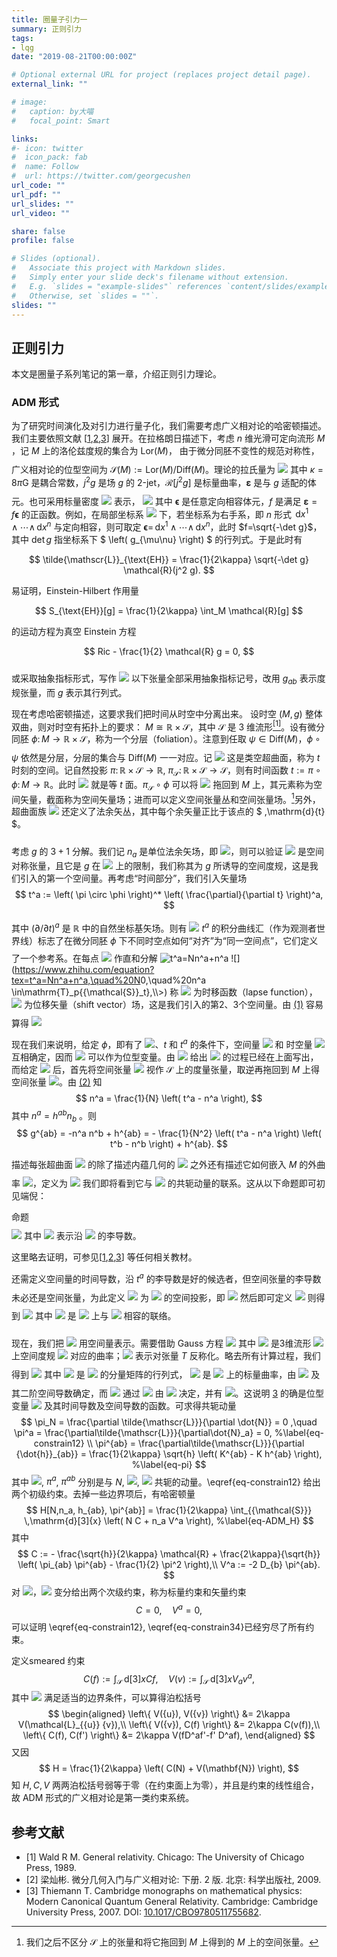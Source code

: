 ```yaml
---
title: 圈量子引力一
summary: 正则引力
tags:
- lqg
date: "2019-08-21T00:00:00Z"

# Optional external URL for project (replaces project detail page).
external_link: ""

# image:
#   caption: by大喵
#   focal_point: Smart

links:
#- icon: twitter
#  icon_pack: fab
#  name: Follow
#  url: https://twitter.com/georgecushen
url_code: ""
url_pdf: ""
url_slides: ""
url_video: ""

share: false
profile: false

# Slides (optional).
#   Associate this project with Markdown slides.
#   Simply enter your slide deck's filename without extension.
#   E.g. `slides = "example-slides"` references `content/slides/example-slides.md`.
#   Otherwise, set `slides = ""`.
slides: ""
---
```


## 正则引力

本文是圈量子系列笔记的第一章，介绍正则引力理论。

### ADM 形式

为了研究时间演化及对引力进行量子化，我们需要考虑广义相对论的哈密顿描述。我们主要依照文献 [[1](#ref-wald1989),[2](#ref-liang3),[3](#ref-Thiemann2007)] 展开。在拉格朗日描述下，考虑 $n$ 维光滑可定向流形 $M$ ，记 $M$ 上的洛伦兹度规的集合为 $\mathrm{Lor}(M)$， 由于微分同胚不变性的规范对称性，广义相对论的位型空间为 ${\mathcal{S}(M)} := {\mathrm{Lor}(M)}/{\mathrm{Diff}(M)}$。理论的拉氏量为
<img class=displaymath style="margin-top:0.7em;margin-bottom:0" src="https://www.zhihu.com/equation?tex=\mathbf{\mathscr{L}}_{\text{EH}}[j^2 g] := \frac{1}{2\kappa} \mathcal{R}(j^2 g) \mathbf{\varepsilon},\\\\">
其中 $\kappa = 8\pi \mathrm{G}$ 是耦合常数，$j^2 g$ 是场 $g$ 的 2-jet，$\mathcal{R}[j^2 g]$ 是标量曲率，$\mathbf{\varepsilon}$ 是与 $g$ 适配的体元。也可采用标量密度 <img class=inlinemath style="margin:0" src="https://www.zhihu.com/equation?tex=\tilde{\mathscr{L}}_{\text{EH}}"> 表示，
<img class=displaymath style="margin-top:0.7em;margin-bottom:0" src="https://www.zhihu.com/equation?tex=\mathbf{\mathscr{L}}_{\text{EH}}[j^2 g] = \tilde{\mathscr{L}}_{\text{EH}} \mathbf{\epsilon},\\ \tilde{\mathscr{L}}_{\text{EH}} = \frac{1}{2\kappa} f \mathcal{R}(j^2 g),\\\\">
其中 $\mathbf{\epsilon}$ 是任意定向相容体元，$f$ 是满足 $\mathbf{\varepsilon} = f \mathbf{\epsilon}$ 的正函数。例如，在局部坐标系 <img class=inlinemath style="margin:0" src="https://www.zhihu.com/equation?tex=\left\{ x^\mu \right\}"> 下，若坐标系为右手系，即 $n$ 形式 $\,\mathrm{d}{x^1} \wedge \cdots \wedge \,\mathrm{d}{x^n}$ 与定向相容，则可取定 $\mathbf{\epsilon} = \,\mathrm{d}{x^1} \wedge \cdots \wedge \,\mathrm{d}{x^n}$，此时 $f=\sqrt{-\det g}$，其中 $\det g$ 指坐标系下 $ \left( g_{\mu\nu} \right) $ 的行列式。于是此时有

$$
\tilde{\mathscr{L}}_{\text{EH}} = \frac{1}{2\kappa} \sqrt{-\det g} \mathcal{R}(j^2 g).
$$

易证明，Einstein-Hilbert 作用量

$$ S_{\text{EH}}[g] = \frac{1}{2\kappa} \int_M \mathcal{R}[g] $$

的运动方程为真空 Einstein 方程

$$
Ric - \frac{1}{2} \mathcal{R} g = 0,
$$

或采取抽象指标形式，写作
<img class=displaymath style="margin-top:0.7em;margin-bottom:0" src="https://www.zhihu.com/equation?tex=R_{ab} - \frac{1}{2} \mathcal{R} g_{ab} = 0.\\\\">
以下张量全部采用抽象指标记号，改用 $g_{ab}$ 表示度规张量，而 $g$ 表示其行列式。

现在考虑哈密顿描述，这要求我们把时间从时空中分离出来。
设时空 $\left( M, g \right)$ 整体双曲，则对时空有拓扑上的要求： $M \cong \mathbb{R} \times {\mathcal{S}}$，其中 ${\mathcal{S}}$ 是 $3$ 维流形[<sup>[1]</sup>](#ref-wald1989)。设有微分同胚 $\phi \colon M \rightarrow \mathbb{R} \times {\mathcal{S}}$，称为一个分层（foliation）。注意到任取 $\psi \in {\mathrm{Diff}(M)}$，$\phi \circ \psi$ 依然是分层，分层的集合与 ${\mathrm{Diff}(M)}$ 一一对应。记
<img class=displaymath style="margin-top:0.7em;margin-bottom:0" src="https://www.zhihu.com/equation?tex={\mathcal{S}}_t := \phi^{-1}(\left\{ t \right\} \times {\mathcal{S}}),\\\\">
这是类空超曲面，称为 $t$ 时刻的空间。记自然投影 $\pi \colon \mathbb{R} \times {\mathcal{S}} \rightarrow \mathbb{R}$, $\pi_{{\mathcal{S}}} \colon \mathbb{R} \times {\mathcal{S}} \rightarrow {\mathcal{S}}$，则有时间函数 $t := \pi \circ \phi \colon M \rightarrow \mathbb{R}$。此时 <img class=inlinemath style="margin:0" src="https://www.zhihu.com/equation?tex={\mathcal{S}}_t"> 就是等 $t$ 面。$\pi_{{\mathcal{S}}} \circ \phi$ 可以将 <img class=inlinemath style="margin:0" src="https://www.zhihu.com/equation?tex=\mathrm{T}\!{{\mathcal{S}}}"> 拖回到 $M$ 上，其元素称为空间矢量，截面称为空间矢量场；进而可以定义空间张量丛和空间张量场。[^1]另外，超曲面族 <img class=inlinemath style="margin:0" src="https://www.zhihu.com/equation?tex=\left\{ {\mathcal{S}}_t \right\}"> 还定义了法余矢丛，其中每个余矢量正比于该点的 $ \,\mathrm{d}{t} $。

[^1]: 我们之后不区分 ${\mathcal{S}}$ 上的张量和将它拖回到 $M$ 上得到的 $M$ 上的空间张量。

考虑 $g$ 的 $3+1$ 分解。我们记 $n_a$ 是单位法余矢场，即 <img class=inlinemath style="margin:0" src="https://www.zhihu.com/equation?tex=n^a n_a = -1">，则可以验证
<img class=displaymath style="margin-top:0.7em;margin-bottom:0" src="https://www.zhihu.com/equation?tex=h_{ab} := g_{ab} + n_a n_b\\\\">
是空间对称张量，且它是 $g$ 在 <img class=inlinemath style="margin:0" src="https://www.zhihu.com/equation?tex=\mathrm{T}\!{{\mathcal{S}}_t}"> 上的限制，我们称其为 $g$ 所诱导的空间度规，这是我们引入的第一个空间量。再考虑“时间部分”，我们引入矢量场
$$
t^a := \left( \pi \circ \phi \right)^* \left( \frac{\partial}{\partial t} \right)^a,
$$
其中 $\left( \partial/\partial t \right)^a$ 是 $\mathbb{R}$ 中的自然坐标基矢场。则有
<img class=displaymath id="eqt" style="margin-top:0.7em;margin-bottom:0" src="https://www.zhihu.com/equation?tex=t^a \nabla_{a} t = -1,\tag{1}">
$t^a$ 的积分曲线汇（作为观测者世界线）标志了在微分同胚 $\phi$ 下不同时空点如何“对齐”为“同一空间点”，它们定义了一个参考系。在每点 <img class=inlinemath style="margin:0" src="https://www.zhihu.com/equation?tex=p\in {\mathcal{S}}_t"> 作直和分解
<img class=displaymath id="eqtsplit" style="margin-top:0.7em;margin-bottom:0" src="https://www.zhihu.com/equation?tex=t^a=Nn^a+n^a,\quad%20N>0,\quad%20n^a\in\mathrm{T}_p{{\mathcal{S}}_t},\\\\" alt="t^a=Nn^a+n^a"/>
![](<https://www.zhihu.com/equation?tex=t^a=Nn^a+n^a,\quad%20N>0,\quad%20n^a \in\mathrm{T}_p{{\mathcal{S}}_t},\\\\>)
称 <img class=inlinemath style="margin:0" src="https://www.zhihu.com/equation?tex=N"/> 为时移函数（lapse function），<img class=inlinemath style="margin:0" src="https://www.zhihu.com/equation?tex=n^a"> 为位移矢量（shift vector）场，这是我们引入的第2、3个空间量。由 [(1)](#eqt) 容易算得
<img class=displaymath id="eqn" style="margin-top:0.7em;margin-bottom:0" src="https://www.zhihu.com/equation?tex=n_a = - N \nabla_{a} t.\\\\">

现在我们来说明，给定 $\phi$，即有了 <img class=inlinemath style="margin:0" src="https://www.zhihu.com/equation?tex=\left\{ {\mathcal{S}}_t \right\}">、$t$ 和 $t^a$ 的条件下，空间量 <img class=inlinemath style="margin:0" src="https://www.zhihu.com/equation?tex=\left( h_{ab} , N, n_a \right)"> 和 时空量 <img class=inlinemath style="margin:0" src="https://www.zhihu.com/equation?tex=g_{ab}"> 互相确定，因而 <img class=inlinemath style="margin:0" src="https://www.zhihu.com/equation?tex=\left( h_{ab} , N, n_a \right)"> 可以作为位型变量。由 <img class=inlinemath style="margin:0" src="https://www.zhihu.com/equation?tex=g_{ab}"> 给出 <img class=inlinemath style="margin:0" src="https://www.zhihu.com/equation?tex=\left( h_{ab} , N, n_a \right)"> 的过程已经在上面写出，而给定 <img class=inlinemath style="margin:0" src="https://www.zhihu.com/equation?tex=\left( h_{ab} , N, n_a \right)"> 后，首先将空间张量 <img class=inlinemath style="margin:0" src="https://www.zhihu.com/equation?tex=h_{ab}"> 视作 ${\mathcal{S}}$ 上的度量张量，取逆再拖回到 $M$ 上得空间张量 <img class=inlinemath style="margin:0" src="https://www.zhihu.com/equation?tex=h_{ab}">。由 [(2)](#eqtsplit) 知
$$
n^a = \frac{1}{N} \left( t^a - n^a \right),
$$
其中 $n^a = h^{ab} n_b$ 。则
$$
g^{ab} = -n^a n^b + h^{ab} = - \frac{1}{N^2} \left( t^a - n^a \right) \left( t^b - n^b \right) + h^{ab}.
$$

描述每张超曲面 <img class=inlinemath style="margin:0" src="https://www.zhihu.com/equation?tex={\mathcal{S}}_t"> 的除了描述内蕴几何的 <img class=inlinemath style="margin:0" src="https://www.zhihu.com/equation?tex=h_{ab}"> 之外还有描述它如何嵌入 $M$ 的外曲率 <img class=inlinemath style="margin:0" src="https://www.zhihu.com/equation?tex=K_{ab}">，定义为
<img class=displaymath style="margin-top:0.7em;margin-bottom:0" src="https://www.zhihu.com/equation?tex=t^a = K_{ab} := h_{a}^{\phantom{a}c} \nabla_{c} n_b,\\\\">
我们即将看到它与 <img class=inlinemath style="margin:0" src="https://www.zhihu.com/equation?tex=h_{ab}"> 的共轭动量的联系。这从以下命题即可初见端倪：

<div class="property">
<div class="property-title">命题</div>
<img class=displaymath style="margin-top:0.7em;margin-bottom:0" src="https://www.zhihu.com/equation?tex=K_{ab} = \frac{1}{2} \mathcal{L}_{n} h_{ab},\\\\">
其中 <img class=inlinemath style="margin:0" src="https://www.zhihu.com/equation?tex=\mathcal{L}_{n}"> 表示沿 <img class=inlinemath style="margin:0" src="https://www.zhihu.com/equation?tex=n^a"> 的李导数。
</div>

这里略去证明，可参见[[1](#ref-wald1989),[2](#ref-liang3),[3](#ref-Thiemann2007)] 等任何相关教材。

还需定义空间量的时间导数，沿 $t^a$ 的李导数是好的候选者，但空间张量的李导数未必还是空间张量，为此定义 <img class=inlinemath style="margin:0" src="https://www.zhihu.com/equation?tex=\tilde{\mathcal{L}}_{v} T^{a\cdots}_{\phantom{a\cdots}b\cdots}"> 为 <img class=inlinemath style="margin:0" src="https://www.zhihu.com/equation?tex=\mathcal{L}_{v} T^{a\cdots}_{\phantom{a\cdots}b\cdots}"> 的空间投影，即
<img class=displaymath id="eq-spaceLd" style="margin-top:0.7em;margin-bottom:0" src="https://www.zhihu.com/equation?tex=\tilde{\mathcal{L}}_{v} T^{a_1\cdots a_k}_{\phantom{a_1 \cdots a_k}b_1 \cdots b_l} := {h}^{a_1}_{\phantom{a_1}c_1} \cdots {h}^{a_k}_{\phantom{a_1}c_k} {h}^{d_1}_{\phantom{d_1}b_1} \cdots {h}^{d_l}_{\phantom{d_l}b_l} \mathcal{L}_{v} {T}^{c_1 \cdots c_k}_{\phantom{c_1 \cdots c_k}d_1 \cdots d_l},\\\\">
然后即可定义
<img class=displaymath id="eq-timedot" style="margin-top:0.7em;margin-bottom:0" src="https://www.zhihu.com/equation?tex={\dot{T}}^{a_1 \cdots a_k}_{\phantom{a_1 \cdots a_k}b_1 \cdots b_l} := \tilde{\mathcal{L}}_{t} T^{a_1\cdots a_k}_{\phantom{a_1 \cdots a_k}b_1 \cdots b_l} = N \tilde{\mathcal{L}}_{n} T^{a_1\cdots a_k}_{\phantom{a_1 \cdots a_k}b_1 \cdots b_l} + \tilde{\mathcal{L}}_{N} T^{a_1\cdots a_k}_{\phantom{a_1 \cdots a_k}b_1 \cdots b_l},\\\\">
则得到
<img class=displaymath style="margin-top:0.7em;margin-bottom:0" src="https://www.zhihu.com/equation?tex=\dot{h}_{ab} = 2N K_{ab} + 2 D_{{(a}} {N}_{b)},\\\\">
其中 <img class=inlinemath style="margin:0" src="https://www.zhihu.com/equation?tex=D_{a}"> 是 <img class=inlinemath style="margin:0" src="https://www.zhihu.com/equation?tex={\mathcal{S}}_t"> 上与 <img class=inlinemath style="margin:0" src="https://www.zhihu.com/equation?tex=h_{ab}"> 相容的联络。

现在，我们把 <img class=inlinemath style="margin:0" src="https://www.zhihu.com/equation?tex=\tilde{\mathscr{L}}_{\text{EH}} = \frac{1}{2\kappa} \sqrt{- \det g} \mathcal{R}"> 用空间量表示。需要借助 Gauss 方程
<img class=displaymath id="eq-gauss" style="margin-top:0.7em;margin-bottom:0" src="https://www.zhihu.com/equation?tex=\mathcal{R}_{abc}^{\phantom{abc}d} = {h}_a^{\phantom{a}k} {h}_b^{\phantom{b}l} {h}_c^{\phantom{c}m} {h}_n^{\phantom{n}d} \mathcal{R}_{klm}^{\phantom{klm}n} - 2 {K}{_{c[a}} {K}_{b]}^{\phantom{b]}d},\\\\">
其中 <img class=inlinemath style="margin:0" src="https://www.zhihu.com/equation?tex=\mathcal{R}_{abc}^{\phantom{abc}d}"> 是3维流形 <img class=inlinemath style="margin:0" src="https://www.zhihu.com/equation?tex={\mathcal{S}}_t"> 上空间度规 <img class=inlinemath style="margin:0" src="https://www.zhihu.com/equation?tex=h_{ab}"> 对应的曲率；<img class=inlinemath style="margin:0" src="https://www.zhihu.com/equation?tex={T}_{[\cdots]}"> 表示对张量 $T$ 反称化。略去所有计算过程，我们得到
<img class=displaymath id="eq-L_split" style="margin-top:0.7em;margin-bottom:0" src="https://www.zhihu.com/equation?tex=\tilde{\mathscr{L}} = \frac{1}{2\kappa} \sqrt{h} N \left( \mathcal{R} - K^2 + K_{ab} {K}^{ab} \right),\tag{3}">
其中 <img class=inlinemath style="margin:0" src="https://www.zhihu.com/equation?tex=h"> 是 <img class=inlinemath style="margin:0" src="https://www.zhihu.com/equation?tex=h_{ab}"> 的分量矩阵的行列式， <img class=inlinemath style="margin:0" src="https://www.zhihu.com/equation?tex=\mathcal{R}"> 是 <img class=inlinemath style="margin:0" src="https://www.zhihu.com/equation?tex=\mathcal{S}_t"> 上的标量曲率，由 <img class=inlinemath style="margin:0" src="https://www.zhihu.com/equation?tex=h_{ab}"> 及其二阶空间导数确定，而 <img class=inlinemath style="margin:0" src="https://www.zhihu.com/equation?tex=K_{ab}"> 通过
<img class=displaymath style="margin-top:0.7em;margin-bottom:0" src="https://www.zhihu.com/equation?tex=K_{ab} = \frac{1}{2N} \left( {\dot{h}}_{ab} - 2 {D}_{(a} {N}_{b)} \right)\\\\">
由 <img class=inlinemath style="margin:0" src="https://www.zhihu.com/equation?tex={\dot{h}}_{ab}, N, n_a, D_{a}"> 决定，并有 <img class=inlinemath style="margin:0" src="https://www.zhihu.com/equation?tex=K = h^{ab} K_{ab}">。这说明 [3](#eq-L_split) 的确是位型变量 <img class=inlinemath style="margin:0" src="https://www.zhihu.com/equation?tex=\left( h_{ab} , N, n_a \right)"> 及其时间导数及空间导数的函数。可求得共轭动量
$$
\pi_N = \frac{\partial \tilde{\mathscr{L}}}{\partial \dot{N}} = 0 ,\quad \pi^a = \frac{\partial\tilde{\mathscr{L}}}{\partial\dot{N}_a} = 0, %\label{eq-constrain12}
\\
\pi^{ab} = \frac{\partial\tilde{\mathscr{L}}}{\partial {\dot{h}}_{ab}} = \frac{1}{2\kappa} \sqrt{h} \left( K^{ab} - K h^{ab} \right), %\label{eq-pi}
$$
其中 <img class=inlinemath style="margin:0" src="https://www.zhihu.com/equation?tex=\pi_{N}">, $\pi^a$, $\pi^{ab}$ 分别是与 $N$, <img class=inlinemath style="margin:0" src="https://www.zhihu.com/equation?tex=n_a">, <img class=inlinemath style="margin:0" src="https://www.zhihu.com/equation?tex=h_{ab}"> 共轭的动量。\eqref{eq-constrain12} 给出两个初级约束。去掉一些边界项后，有哈密顿量
$$
H[N,n_a, h_{ab}, \pi^{ab}] = \frac{1}{2\kappa} \int_{{\mathcal{S}}} \,\mathrm{d}[3]{x} \left( N C + n_a V^a \right), %\label{eq-ADM_H}
$$
其中
$$
C := - \frac{\sqrt{h}}{2\kappa} \mathcal{R} + \frac{2\kappa}{\sqrt{h}} \left( \pi_{ab} \pi^{ab} - \frac{1}{2} \pi^2 \right),\\
V^a := -2 D_{b} \pi^{ab}.
$$
对 <img class=inlinemath style="margin:0" src="https://www.zhihu.com/equation?tex=N">，<img class=inlinemath style="margin:0" src="https://www.zhihu.com/equation?tex=n_a"> 变分给出两个次级约束，称为标量约束和矢量约束
$$
C = 0 ,\quad V^a = 0, %\label{eq-constrain34}
$$
可以证明 \eqref{eq-constrain12}, \eqref{eq-constrain34}已经穷尽了所有约束。

定义smeared 约束
$$
C(f) := \int_{{\mathcal{S}}} \,\mathrm{d}[3]{x} C f  ,\quad V ({v}) := \int_{{\mathcal{S}}} \,\mathrm{d}[3]{x} V_a v^a,
$$
其中 <img class=inlinemath style="margin:0" src="https://www.zhihu.com/equation?tex=f\in C^\infty({\mathcal{S}}), v\in \Gamma(\mathrm{T}\!{{\mathcal{S}}})"> 满足适当的边界条件，可以算得泊松括号
$$
\begin{aligned}
\left\{ V({u}), V({v}) \right\} &= 2\kappa V(\mathcal{L}_{{u}} {v}),\\
\left\{ V({v}), C(f) \right\} &= 2\kappa C(v(f)),\\
\left\{ C(f), C(f') \right\} &= 2\kappa V(fD^af'-f' D^af),
\end{aligned}
$$
又因
$$
H = \frac{1}{2\kappa} \left( C(N) + V(\mathbf{N}) \right),
$$
知 $H,C,V$ 两两泊松括号弱等于零（在约束面上为零），并且是约束的线性组合，故 ADM 形式的广义相对论是第一类约束系统。

## 参考文献

- <div id="ref-wald1989">[1] Wald R M. General relativity. Chicago: The University of Chicago Press, 1989.</div>
- <div id="ref-liang3">[2] 梁灿彬. 微分几何入门与广义相对论: 下册. 2 版. 北京: 科学出版社, 2009.</div>
- <div id="ref-Thiemann2007">[3] Thiemann T. Cambridge monographs on mathematical physics: Modern Canoni­cal Quantum General Relativity. Cambridge: Cambridge University Press, 2007. DOI: <a href="http://doi.org/10.1017/CBO9780511755682">10.1017/CBO9780511755682</a>.</div>
